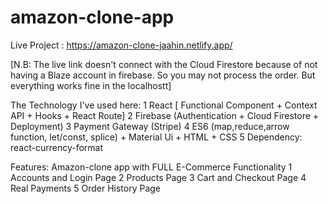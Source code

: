 # amazon-clone-app

Live Project : https://amazon-clone-jaahin.netlify.app/

[N.B: The live link doesn't connect with the Cloud Firestore because of not having a Blaze account in firebase. So you may not process the order. But everything works fine in the localhostt]

 The Technology I've used here:
1 React [ Functional Component + Context API + Hooks + React Route]
2 Firebase (Authentication + Cloud Firestore + Deployment)
3 Payment Gateway (Stripe)
4 ES6 (map,reduce,arrow function, let/const, splice) + Material Ui + HTML + CSS
5 Dependency: react-currency-format

Features:
Amazon-clone app with FULL E-Commerce Functionality
1 Accounts and Login Page
2 Products Page
3 Cart and Checkout Page
4 Real Payments
5 Order History Page
